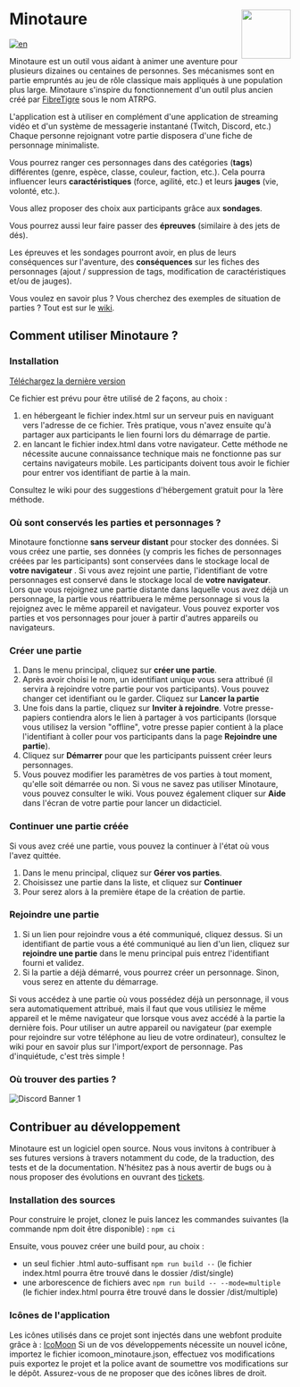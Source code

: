 <h1>
 <img style="float:right" src="https://github.com/uurshin/minotaure/blob/main/src/assets/images/minotaure_logo.svg" width="88">
 <span>Minotaure</span>
</h1>

[![en](https://img.shields.io/badge/lang-en-red.svg)](https://github.com/uurshin/minotaure/blob/main/README-EN.md)

Minotaure est un outil vous aidant à animer une aventure pour plusieurs dizaines ou centaines de personnes.
Ses mécanismes sont en partie empruntés au jeu de rôle classique mais appliqués à une population plus large. Minotaure s'inspire du fonctionnement d'un outil plus ancien créé par [FibreTigre](https://www.fibretigre.com/) sous le nom ATRPG.

L'application est à utiliser en complément d'une application de streaming vidéo et d'un système de messagerie instantané (Twitch, Discord, etc.)
Chaque personne rejoignant votre partie disposera d'une fiche de personnage minimaliste.

Vous pourrez ranger ces personnages dans des catégories (**tags**) différentes (genre, espèce, classe, couleur, faction, etc.). Cela pourra influencer leurs **caractéristiques** (force, agilité, etc.) et leurs **jauges** (vie, volonté, etc.).

Vous allez proposer des choix aux participants grâce aux **sondages**.

Vous pourrez aussi leur faire passer des **épreuves** (similaire à des jets de dés).

Les épreuves et les sondages pourront avoir, en plus de leurs conséquences sur l'aventure, des **conséquences** sur les fiches des personnages (ajout / suppression de tags, modification de caractéristiques et/ou de jauges).

Vous voulez en savoir plus ? Vous cherchez des exemples de situation de parties ? Tout est sur le [wiki](https://github.com/uurshin/minotaure/wiki).

## Comment utiliser Minotaure ?

### Installation

[Téléchargez la dernière version](https://github.com/uurshin/minotaure/releases/latest/download/index.html)

Ce fichier est prévu pour être utilisé de 2 façons, au choix :

1. en hébergeant le fichier index.html sur un serveur puis en naviguant vers l'adresse de ce fichier. Très pratique, vous n'avez ensuite qu'à partager aux participants le lien fourni lors du démarrage de partie.
2. en lancant le fichier index.html dans votre navigateur. Cette méthode ne nécessite aucune connaissance technique mais ne fonctionne pas sur certains navigateurs mobile. Les participants doivent tous avoir le fichier pour entrer vos identifiant de partie à la main.
   
Consultez le wiki pour des suggestions d'hébergement gratuit pour la 1ère méthode.

### Où sont conservés les parties et personnages ?
Minotaure fonctionne **sans serveur distant** pour stocker des données. 
Si vous créez une partie, ses données (y compris les fiches de personnages créées par les participants) sont conservées dans le stockage local de **votre navigateur** . 
Si vous avez rejoint une partie, l'identifiant de votre personnages est conservé dans le stockage local de **votre navigateur**.  
Lors que vous rejoignez une partie distante dans laquelle vous avez déjà un personnage, la partie vous réattribuera le même personnage si vous la rejoignez avec le même appareil et navigateur.
Vous pouvez exporter vos parties et vos personnages pour jouer à partir d'autres appareils ou navigateurs.

### Créer une partie

1. Dans le menu principal, cliquez sur **créer une partie**.
2. Après avoir choisi le nom, un identifiant unique vous sera attribué (il servira à rejoindre votre partie pour vos participants). Vous pouvez changer cet identifiant ou le garder. Cliquez sur **Lancer la partie**
3. Une fois dans la partie, cliquez sur **Inviter à rejoindre**. Votre presse-papiers contiendra alors le lien à partager à vos participants (lorsque vous utilisez la version "offline", votre presse papier contient à la place l'identifiant à coller pour vos participants dans la page **Rejoindre une partie**).
4. Cliquez sur **Démarrer** pour que les participants puissent créer leurs personnages.
5. Vous pouvez modifier les paramètres de vos parties à tout moment, qu'elle soit démarrée ou non. Si vous ne savez pas utiliser Minotaure, vous pouvez consulter le wiki. Vous pouvez également cliquer sur **Aide** dans l'écran de votre partie pour lancer un didacticiel.
  
### Continuer une partie créée
Si vous avez créé une partie, vous pouvez la continuer à l'état où vous l'avez quittée. 
1. Dans le menu principal, cliquez sur **Gérer vos parties**.
2. Choisissez une partie dans la liste, et cliquez sur **Continuer**
3. Pour serez alors à la première étape de la création de partie.

### Rejoindre une partie
1. Si un lien pour rejoindre vous a été communiqué, cliquez dessus. Si un identifiant de partie vous a été communiqué au lien d'un lien, cliquez sur **rejoindre une partie** dans le menu principal puis entrez l'identifiant fourni et validez.
2. Si la partie a déjà démarré, vous pourrez créer un personnage. Sinon, vous serez en attente du démarrage.

Si vous accédez à une partie où vous possédez déjà un personnage, il vous sera automatiquement attribué, mais il faut que vous utilisiez le même appareil et le même navigateur que lorsque vous avez accédé à la partie la dernière fois. Pour utiliser un autre appareil ou navigateur (par exemple pour rejoindre sur votre téléphone au lieu de votre ordinateur), consultez le wiki pour en savoir plus sur l'import/export de personnage. Pas d'inquiétude, c'est très simple !

### Où trouver des parties ?
![Discord Banner 1](https://discordapp.com/api/guilds/828320530444451880/widget.png?style=banner2)
   
## Contribuer au développement

Minotaure est un logiciel open source. Nous vous invitons à contribuer à ses futures versions à travers notamment du code, de la traduction, des tests et de la documentation.
N'hésitez pas à nous avertir de bugs ou à nous proposer des évolutions en ouvrant des [tickets](https://github.com/uurshin/minotaure/issues).

### Installation des sources
Pour construire le projet, clonez le puis lancez les commandes suivantes (la commande npm doit être disponible) :
 `npm ci`

Ensuite, vous pouvez créer une build pour, au choix :
- un seul fichier .html auto-suffisant `npm run build --` (le fichier index.html pourra être trouvé dans le dossier /dist/single)
- une arborescence de fichiers avec `npm run build -- --mode=multiple` (le fichier index.html pourra être trouvé dans le dossier /dist/multiple)

### Icônes de l'application
Les icônes utilisés dans ce projet sont injectés dans une webfont produite grâce à : [IcoMoon](https://icomoon.io/#faq)
Si un de vos développements nécessite un nouvel icône, importez le fichier icomoon_minotaure.json, effectuez vos modifications puis exportez le projet et la police avant de soumettre vos modifications sur le dépôt. Assurez-vous de ne proposer que des icônes libres de droit.
